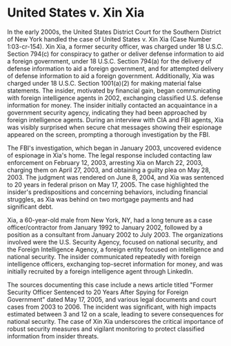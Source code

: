 # United States v. Xin Xia
In the early 2000s, the United States District Court for the Southern District of New York handled the case of United States v. Xin Xia (Case Number 1:03-cr-154). Xin Xia, a former security officer, was charged under 18 U.S.C. Section 794(c) for conspiracy to gather or deliver defense information to aid a foreign government, under 18 U.S.C. Section 794(a) for the delivery of defense information to aid a foreign government, and for attempted delivery of defense information to aid a foreign government. Additionally, Xia was charged under 18 U.S.C. Section 1001(a)(2) for making material false statements. The insider, motivated by financial gain, began communicating with foreign intelligence agents in 2002, exchanging classified U.S. defense information for money. The insider initially contacted an acquaintance in a government security agency, indicating they had been approached by foreign intelligence agents. During an interview with CIA and FBI agents, Xia was visibly surprised when secure chat messages showing their espionage appeared on the screen, prompting a thorough investigation by the FBI.

The FBI's investigation, which began in January 2003, uncovered evidence of espionage in Xia's home. The legal response included contacting law enforcement on February 12, 2003, arresting Xia on March 22, 2003, charging them on April 27, 2003, and obtaining a guilty plea on May 28, 2003. The judgment was rendered on June 8, 2004, and Xia was sentenced to 20 years in federal prison on May 17, 2005. The case highlighted the insider's predispositions and concerning behaviors, including financial struggles, as Xia was behind on two mortgage payments and had significant debt.

Xia, a 60-year-old male from New York, NY, had a long tenure as a case officer/contractor from January 1992 to January 2002, followed by a position as a consultant from January 2002 to July 2003. The organizations involved were the U.S. Security Agency, focused on national security, and the Foreign Intelligence Agency, a foreign entity focused on intelligence and national security. The insider communicated repeatedly with foreign intelligence officers, exchanging top-secret information for money, and was initially recruited by a foreign intelligence agent through LinkedIn.

The sources documenting this case include a news article titled "Former Security Officer Sentenced to 20 Years After Spying for Foreign Government" dated May 17, 2005, and various legal documents and court cases from 2003 to 2006. The incident was significant, with high impacts estimated between 3 and 12 on a scale, leading to severe consequences for national security. The case of Xin Xia underscores the critical importance of robust security measures and vigilant monitoring to protect classified information from insider threats.